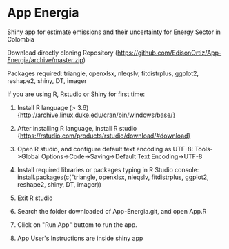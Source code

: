 # App Energia
Shiny app for estimate emissions and their uncertainty for Energy Sector in Colombia

Download directly cloning Repository (https://github.com/EdisonOrtiz/App-Energia/archive/master.zip)

Packages required: triangle, openxlsx, nleqslv, fitdistrplus, ggplot2, reshape2, shiny, DT, imager

If you are using R, Rstudio or Shiny for first time:

1. Install R language (> 3.6) {http://archive.linux.duke.edu/cran/bin/windows/base/}
2. After installing R language, install R studio {https://rstudio.com/products/rstudio/download/#download}
3. Open R studio, and configure default text encoding as UTF-8: Tools->Global Options->Code->Saving->Default Text Encoding->UTF-8
4. Install required libraries or packages typing in R Studio console:
install.packages(c("triangle, openxlsx, nleqslv, fitdistrplus, ggplot2, reshape2, shiny, DT, imager))

5. Exit R studio
6. Search the folder downloaded of App-Energia.git, and open App.R
7. Click on "Run App" buttom to run the app.
8. App User's Instructions are inside shiny app




